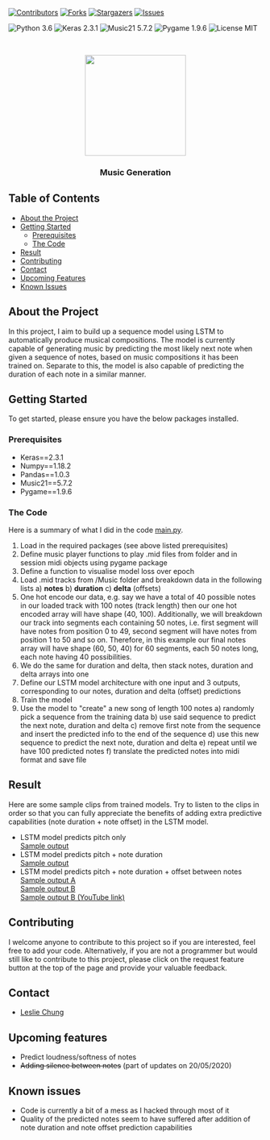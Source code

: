 [![Contributors][contributors-shield]][contributors-url]
[![Forks][forks-shield]][forks-url]
[![Stargazers][stars-shield]][stars-url]
[![Issues][issues-shield]][issues-url]

![Python 3.6](https://img.shields.io/badge/python-3.6-green.svg?style=plastic)
![Keras 2.3.1](https://img.shields.io/badge/keras-2.3.1-green.svg?style=plastic)
![Music21 5.7.2](https://img.shields.io/badge/music21-5.7.2-green.svg?style=plastic)
![Pygame 1.9.6](https://img.shields.io/badge/pygame-1.9.6-green.svg?style=plastic)
![License MIT](https://img.shields.io/badge/license-MIT-green.svg?style=plastic)

<br />
<p align="center">
  <a href="https://github.com/hklchung/LSTM-MusicGeneration">
    <img src="https://i.pinimg.com/originals/c9/6d/b2/c96db2b4d8fe3ae4a962c225b40c30a2.jpg" height="200">
  </a>

  <h3 align="center">Music Generation</h3>

  </p>
</p>

<!-- TABLE OF CONTENTS -->
## Table of Contents

* [About the Project](#about-the-project)
* [Getting Started](#getting-started)
  * [Prerequisites](#prerequisites)
  * [The Code](#the-code)
* [Result](#result)
* [Contributing](#contributing)
* [Contact](#contact)
* [Upcoming Features](#upcoming-features)
* [Known Issues](#known-issues)

<!-- ABOUT THE PROJECT -->
## About the Project
In this project, I aim to build up a sequence model using LSTM to automatically produce musical compositions. The model is currently capable of generating music by predicting the most likely next note when given a sequence of notes, based on music compositions it has been trained on. Separate to this, the model is also capable of predicting the duration of each note in a similar manner.

<!-- GETTING STARTED -->
## Getting Started
To get started, please ensure you have the below packages installed.

<!-- PREREQUISITES -->
### Prerequisites
* Keras==2.3.1
* Numpy==1.18.2
* Pandas==1.0.3
* Music21==5.7.2
* Pygame==1.9.6

<!-- THE CODE -->
### The Code
Here is a summary of what I did in the code [main.py](https://github.com/hklchung/LSTM-MusicGeneration/blob/master/main.py).
1. Load in the required packages (see above listed prerequisites)
2. Define music player functions to play .mid files from folder and in session midi objects using pygame package
3. Define a function to visualise model loss over epoch
4. Load .mid tracks from /Music folder and breakdown data in the following lists
  a) <b>notes</b>
  b) <b>duration</b>
  c) <b>delta</b> (offsets)
5. One hot encode our data, e.g. say we have a total of 40 possible notes in our loaded track with 100 notes (track length) then our one hot encoded array will have shape (40, 100). Additionally, we will breakdown our track into segments each containing 50 notes, i.e. first segment will have notes from position 0 to 49, second segment will have notes from position 1 to 50 and so on. Therefore, in this example our final notes array will have shape (60, 50, 40) for 60 segments, each 50 notes long, each note having 40 possibilities.
6. We do the same for duration and delta, then stack notes, duration and delta arrays into one
7. Define our LSTM model architecture with one input and 3 outputs, corresponding to our notes, duration and delta (offset) predictions
8. Train the model
9. Use the model to "create" a new song of length 100 notes
  a) randomly pick a sequence from the training data
  b) use said sequence to predict the next note, duration and delta
  c) remove first note from the sequence and insert the predicted info to the end of the sequence
  d) use this new sequence to predict the next note, duration and delta
  e) repeat until we have 100 predicted notes
  f) translate the predicted notes into midi format and save file

<!-- RESULT -->
## Result
Here are some sample clips from trained models. Try to listen to the clips in order so that you can fully appreciate the benefits of adding extra predictive capabilities (note duration + note offset) in the LSTM model.
* LSTM model predicts pitch only <br>
[Sample output](https://github.com/hklchung/LSTM-MusicGeneration/blob/master/Result/output3.mid)
* LSTM model predicts pitch + note duration <br>
[Sample output](https://github.com/hklchung/LSTM-MusicGeneration/blob/master/Result/output4.mid)
* LSTM model predicts pitch + note duration + offset between notes <br>
[Sample output A](https://github.com/hklchung/LSTM-MusicGeneration/blob/master/Result/output6.mid) <br>
[Sample output B](https://github.com/hklchung/LSTM-MusicGeneration/blob/master/Result/output8.mid) <br>
[Sample output B (YouTube link)](https://youtu.be/2mIWyfcEPcQ)

<!-- CONTRIBUTING -->
## Contributing
I welcome anyone to contribute to this project so if you are interested, feel free to add your code.
Alternatively, if you are not a programmer but would still like to contribute to this project, please click on the request feature button at the top of the page and provide your valuable feedback.

<!-- CONTACT -->
## Contact
* [Leslie Chung](https://github.com/hklchung)

<!-- UPCOMING FEATURES -->
## Upcoming features
* Predict loudness/softness of notes
* ~~Adding silence between notes~~ (part of updates on 20/05/2020)

<!-- KNOWN ISSUES -->
## Known issues
* Code is currently a bit of a mess as I hacked through most of it
* Quality of the predicted notes seem to have suffered after addition of note duration and note offset prediction capabilities

<!-- MARKDOWN LINKS & IMAGES -->
<!-- https://www.markdownguide.org/basic-syntax/#reference-style-links -->
[contributors-shield]: https://img.shields.io/github/contributors/hklchung/LSTM-MusicGeneration.svg?style=flat-square
[contributors-url]: https://github.com/hklchung/LSTM-MusicGeneration/graphs/contributors
[forks-shield]: https://img.shields.io/github/forks/hklchung/LSTM-MusicGeneration.svg?style=flat-square
[forks-url]: https://github.com/hklchung/LSTM-MusicGeneration/network/members
[stars-shield]: https://img.shields.io/github/stars/hklchung/LSTM-MusicGeneration.svg?style=flat-square
[stars-url]: https://github.com/hklchung/LSTM-MusicGeneration/stargazers
[issues-shield]: https://img.shields.io/github/issues/hklchung/LSTM-MusicGeneration.svg?style=flat-square
[issues-url]: https://github.com/hklchung/LSTM-MusicGeneration/issues
